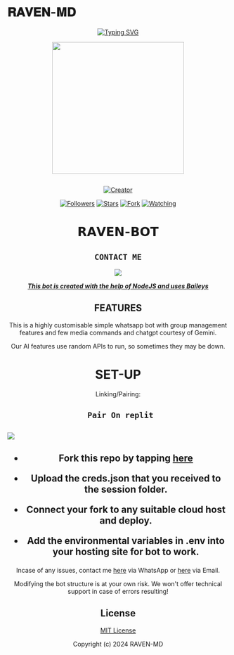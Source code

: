 # 𝐑𝐀𝐕𝐄𝐍-𝐌𝐃
<div align="center">
<a href="https://git.io/typing-svg"><img src="https://readme-typing-svg.demolab.com?font=Black+Ops+One&size=50&pause=1000&color=1BAFBAFF&center=true&width=910&height=100&lines=THIS  IS+🦄RAVEN-MD🦄;MULTI+DEVICE+WHATSAPP+BOT;CREATED+BY+NICK;PUBLIC+RELEASED; ...;TEAM RAVEN-𝙼𝙳." alt="Typing SVG" /></a>
  </p>
  
<p align="center">
<img src="https://telegra.ph/file/416c3ae0cfe59be8db011.jpg" width="300" height="300"/>
</p>
<p align="center">
  <a href="#"><img src="http://readme-typing-svg.herokuapp.com?color=d1fa02&center=true&vCenter=true&multiline=false&lines=RAVEN+WHATSAPP+BOT" alt="">
</p>
<p align="center">
<a href="#"><img title="Creator" src="https://img.shields.io/badge/Creator-𝐍𝐢𝐜𝐤_𝐇𝐮𝐧𝐭𝐞𝐫-blue.svg?style=for-the-badge&logo=github"></a>
</p>
<p align="center">
<a href="https://github.com/HunterNick2?tab=followers"><img title="Followers" src="https://img.shields.io/github/followers/HunterNick2?label=Followers&style=social"></a>
<a href="https://github.com/HunterNick2/RAVEN-MD/stargazers/"><img title="Stars" src="https://img.shields.io/github/stars/HunterNick2/RAVEN-MD?&style=social"></a>
<a href="https://github.com/HunterNick2/RAVEN-MD/network/members"><img title="Fork" src="https://img.shields.io/github/forks/HunterNick2/RAVEN-MD?style=social"></a>
<a href="https://github.com/HunterNick2/RAVEN-MD/watchers"><img title="Watching" src="https://img.shields.io/github/watchers/HunterNick2/RAVEN-MD?label=Watching&style=social"></a>
</p>
 
<h1 align="center">𝗥𝗔𝗩𝗘𝗡-𝗕𝗢𝗧</h1>

</p>

## ```CONTACT ME```

<p align="center">

<a href="https://api.whatsapp.com/send?phone=254114660061&text=Hello+N꙰i꙰c꙰k꙰༆"><img src="https://img.shields.io/badge/Contact 𝗡𝗜𝗖𝗞༆-25D366?style=for-the-badge&logo=whatsapp&logoColor=white" />


***This bot is created with the help of NodeJS and uses [Baileys](https://github.com/adiwajshing/Baileys)***

## FEATURES
This is a highly customisable simple whatsapp bot with group management features and few media commands and chatgpt courtesy of Gemini.

Our AI features use random APIs to run, so sometimes they may be down.

# SET-UP

Linking/Pairing:

## ` Pair On replit`
<h2 align="left">  <a href="https://replit.com/@dicksonnicky50/Pairing-Raven"><img src="https://repl.it/badge/github/quiec/whatsasena" />
</a>
</h2>

    
<h2 align="center">   



    
<h2 align="center">   

- Fork this repo by tapping  [here](https://github.com/HunterNick2/RAVEN-MD/fork)


- Upload the creds.json that you received to the session folder.

- Connect your fork to any suitable cloud host and deploy.

- Add the environmental variables in .env into your hosting site for bot to work.
</h2>
 
     

    
 



Incase of any issues, contact me  [here](https://wa.me/+254114660061) via WhatsApp or [here](dicksonnicky50@gmail.com) via Email.

Modifying the bot structure is at your own risk. We won't offer technical support in case of errors resulting!


## License

[MIT License](https://https://github.com/HunterNick2/RAVEN-MD/blob/main/LICENSE)

Copyright (c) 2024 RAVEN-MD

